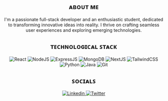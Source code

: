 <div align="center">

## ᴀʙᴏᴜᴛ ᴍᴇ
I'm a passionate full-stack developer and an enthusiastic student, dedicated to transforming innovative ideas into reality. I thrive on crafting seamless user experiences and exploring emerging technologies.

## ᴛᴇᴄʜɴᴏʟᴏɢɪᴄᴀʟ ꜱᴛᴀᴄᴋ
<p>
  <img alt="React" src="https://img.shields.io/badge/React-black?style=for-the-badge&logo=react&logoColor=white"/>
  <img alt="NodeJS" src="https://img.shields.io/badge/Node%20js-black?style=for-the-badge&logo=nodedotjs&logoColor=white"/>
  <img alt="ExpressJS" src="https://img.shields.io/badge/Express%20js-black?style=for-the-badge&logo=express&logoColor=white"/>
  <img alt="MongoDB" src="https://img.shields.io/badge/MongoDB-black?style=for-the-badge&logo=mongodb&logoColor=white"/>
  <img alt="NextJS" src="https://img.shields.io/badge/next%20js-black?style=for-the-badge&logo=nextdotjs&logoColor=white"/>
  <img alt="TailwindCSS" src="https://img.shields.io/badge/Tailwind_CSS-black?style=for-the-badge&logo=tailwind-css&logoColor=white"/>
  <img alt="Python" src="https://img.shields.io/badge/Python-black?style=for-the-badge&logo=python&logoColor=white"/>
  <img alt="Java" src="https://img.shields.io/badge/java-black.svg?style=for-the-badge&logo=openjdk&logoColor=white"/>
  <img alt="Git" src="https://img.shields.io/badge/GIT-black?style=for-the-badge&logo=git&logoColor=white"/>
<!--   <img alt="Github" src="https://img.shields.io/badge/GitHub-black?style=for-the-badge&logo=github&logoColor=white"/>
  <img alt="Neovim" src="https://img.shields.io/badge/NeoVim-black.svg?&style=for-the-badge&logo=neovim&logoColor=white"/> -->
</p>

## ꜱᴏᴄɪᴀʟꜱ
<p>
  <a href="https://www.linkedin.com/in/reacharman/">
    <img alt="Linkedin" src="https://img.shields.io/badge/LinkedIn-black?style=for-the-badge&logo=linkedin&logoColor=white"/>
  </a>
  <a href="https://x.com/reacharman">
    <img alt="Twitter" src="https://img.shields.io/badge/Twitter-black?style=for-the-badge&logo=x&logoColor=white"/>
  </a>
</p>

</div>
